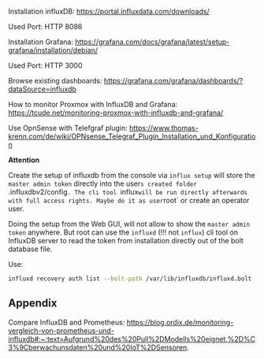 Installation influxDB: https://portal.influxdata.com/downloads/

Used Port: HTTP 8086

Installation Grafana: https://grafana.com/docs/grafana/latest/setup-grafana/installation/debian/

Used Port: HTTP 3000

Browse existing dashboards: https://grafana.com/grafana/dashboards/?dataSource=influxdb

How to monitor Proxmox with InfluxDB and Grafana: https://tcude.net/monitoring-proxmox-with-influxdb-and-grafana/

Use OpnSense with Telefgraf plugin: https://www.thomas-krenn.com/de/wiki/OPNsense_Telegraf_Plugin_Installation_und_Konfiguration


**Attention**

Create the setup of influxdb from the console via `influx setup` will store the `master admin token` directly into the user`s created folder `.influxdbv2/config`. The cli tool `influx` will be run directly afterwards with full access rights. Maybe do it as user `root` or create an operator user.

Doing the setup from the Web GUI, will not allow to show the `master admin token` anywhere. But root can use the `influxd` (!!! not `influx`) cli tool on InfluxDB server to read the token from installation directly out of the bolt database file.

Use:

```bash
influxd recovery auth list --bolt-path /var/lib/influxdb/influxd.bolt
```


## Appendix

Compare InfluxDB and Prometheus: https://blog.ordix.de/monitoring-vergleich-von-prometheus-und-influxdb#:~:text=Aufgrund%20des%20Pull%2DModells%20eignet,%2D%C3%9Cberwachunsdaten%20und%20IoT%2DSensoren.

